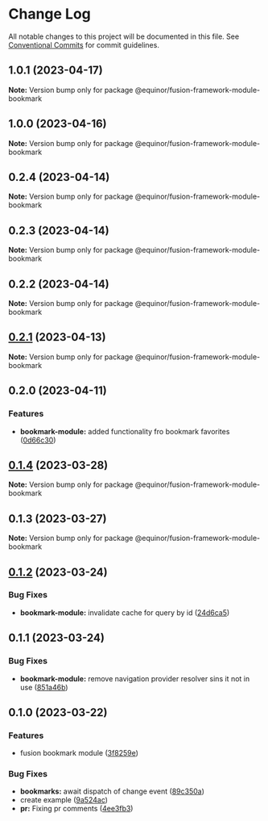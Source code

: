 # Change Log

All notable changes to this project will be documented in this file.
See [Conventional Commits](https://conventionalcommits.org) for commit guidelines.

## 1.0.1 (2023-04-17)

**Note:** Version bump only for package @equinor/fusion-framework-module-bookmark

## 1.0.0 (2023-04-16)

**Note:** Version bump only for package @equinor/fusion-framework-module-bookmark

## 0.2.4 (2023-04-14)

**Note:** Version bump only for package @equinor/fusion-framework-module-bookmark

## 0.2.3 (2023-04-14)

**Note:** Version bump only for package @equinor/fusion-framework-module-bookmark

## 0.2.2 (2023-04-14)

**Note:** Version bump only for package @equinor/fusion-framework-module-bookmark

## [0.2.1](https://github.com/equinor/fusion-framework/compare/@equinor/fusion-framework-module-bookmark@0.2.0...@equinor/fusion-framework-module-bookmark@0.2.1) (2023-04-13)

**Note:** Version bump only for package @equinor/fusion-framework-module-bookmark

## 0.2.0 (2023-04-11)

### Features

-   **bookmark-module:** added functionality fro bookmark favorites ([0d66c30](https://github.com/equinor/fusion-framework/commit/0d66c301dd5d938c5e327273a6a48275bf29d5e1))

## [0.1.4](https://github.com/equinor/fusion-framework/compare/@equinor/fusion-framework-module-bookmark@0.1.3...@equinor/fusion-framework-module-bookmark@0.1.4) (2023-03-28)

**Note:** Version bump only for package @equinor/fusion-framework-module-bookmark

## 0.1.3 (2023-03-27)

**Note:** Version bump only for package @equinor/fusion-framework-module-bookmark

## [0.1.2](https://github.com/equinor/fusion-framework/compare/@equinor/fusion-framework-module-bookmark@0.1.1...@equinor/fusion-framework-module-bookmark@0.1.2) (2023-03-24)

### Bug Fixes

-   **bookmark-module:** invalidate cache for query by id ([24d6ca5](https://github.com/equinor/fusion-framework/commit/24d6ca5a59ce3e2a17291ddd65f0adb9f605e995))

## 0.1.1 (2023-03-24)

### Bug Fixes

-   **bookmark-module:** remove navigation provider resolver sins it not in use ([851a46b](https://github.com/equinor/fusion-framework/commit/851a46bb48cd01a51f630bc8b2e405660855152e))

## 0.1.0 (2023-03-22)

### Features

-   fusion bookmark module ([3f8259e](https://github.com/equinor/fusion-framework/commit/3f8259e47ea52637375d24ba3566c6ee1019c149))

### Bug Fixes

-   **bookmarks:** await dispatch of change event ([89c350a](https://github.com/equinor/fusion-framework/commit/89c350a6b26d036df8431064fd6641b6e546d324))
-   create example ([9a524ac](https://github.com/equinor/fusion-framework/commit/9a524ac354cd62ba084f05b456a2da857ed24575))
-   **pr:** Fixing pr comments ([4ee3fb3](https://github.com/equinor/fusion-framework/commit/4ee3fb3b509c7b7560378e18ee51d9c1759a8685))
